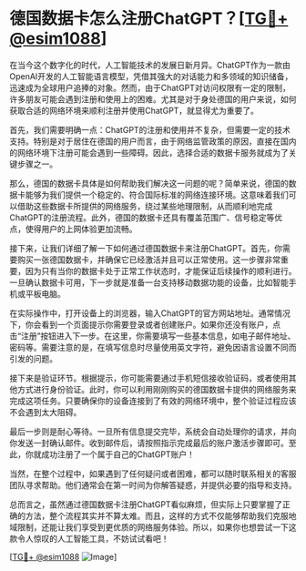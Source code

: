 # 德国数据卡怎么注册ChatGPT？[[TG💪+ @esim1088](https://t.me/s/esim1088)]

在当今这个数字化的时代，人工智能技术的发展日新月异。ChatGPT作为一款由OpenAI开发的人工智能语言模型，凭借其强大的对话能力和多领域的知识储备，迅速成为全球用户追捧的对象。然而，由于ChatGPT对访问权限有一定的限制，许多朋友可能会遇到注册和使用上的困难。尤其是对于身处德国的用户来说，如何获取合适的网络环境来顺利注册并使用ChatGPT，就显得尤为重要了。

首先，我们需要明确一点：ChatGPT的注册和使用并不复杂，但需要一定的技术支持。特别是对于居住在德国的用户而言，由于网络监管政策的原因，直接在国内的网络环境下注册可能会遇到一些障碍。因此，选择合适的数据卡服务就成为了关键步骤之一。

那么，德国的数据卡具体是如何帮助我们解决这一问题的呢？简单来说，德国的数据卡能够为我们提供一个稳定的、符合国际标准的网络连接环境。这意味着我们可以借助这些数据卡所提供的网络服务，绕过某些地理限制，从而顺利地完成ChatGPT的注册流程。此外，德国的数据卡还具有覆盖范围广、信号稳定等优点，使得用户的上网体验更加流畅。

接下来，让我们详细了解一下如何通过德国数据卡来注册ChatGPT。首先，你需要购买一张德国数据卡，并确保它已经激活并且可以正常使用。这一步骤非常重要，因为只有当你的数据卡处于正常工作状态时，才能保证后续操作的顺利进行。一旦确认数据卡可用，下一步就是准备一台支持移动数据功能的设备，比如智能手机或平板电脑。

在实际操作中，打开设备上的浏览器，输入ChatGPT的官方网站地址。通常情况下，你会看到一个页面提示你需要登录或者创建账户。如果你还没有账户，点击“注册”按钮进入下一步。在这里，你需要填写一些基本信息，如电子邮件地址、密码等。需要注意的是，在填写信息时尽量使用英文字符，避免因语言设置不同而引发的问题。

接下来是验证环节。根据提示，你可能需要通过手机短信接收验证码，或者使用其他方式进行身份验证。此时，你可以利用刚刚购买的德国数据卡提供的网络服务来完成这项任务。只要确保你的设备连接到了有效的网络环境中，整个验证过程应该不会遇到太大阻碍。

最后一步则是耐心等待。一旦所有信息提交完毕，系统会自动处理你的请求，并向你发送一封确认邮件。收到邮件后，请按照指示完成最后的账户激活步骤即可。至此，你就成功注册了一个属于自己的ChatGPT账户！

当然，在整个过程中，如果遇到了任何疑问或者困难，都可以随时联系相关的客服团队寻求帮助。他们通常会在第一时间为你解答疑惑，并提供必要的指导和支持。

总而言之，虽然通过德国数据卡注册ChatGPT看似麻烦，但实际上只要掌握了正确的方法，整个流程其实并不算太难。而且，这样的方式不仅能够帮助我们克服地域限制，还能让我们享受到更优质的网络服务体验。所以，如果你也想尝试一下这款令人惊叹的人工智能工具，不妨试试看吧！

[[TG💪+ @esim1088](https://t.me/s/esim1088) ![Image](https://i.postimg.cc/4NQfJmqS/Snipaste-2025-05-13-00-14-12.png)]